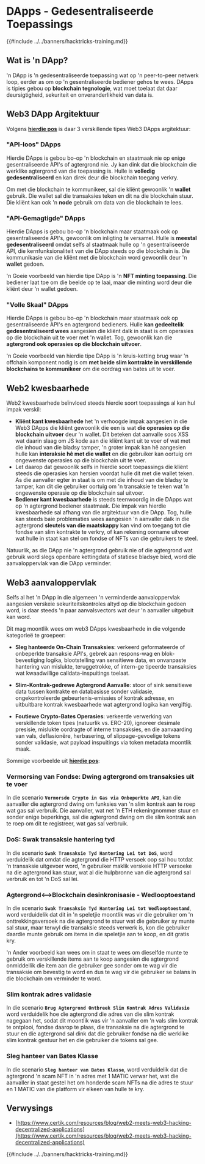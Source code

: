 # DApps - Gedesentraliseerde Toepassings

{{#include ../../banners/hacktricks-training.md}}

## Wat is 'n DApp?

'n DApp is 'n gedesentraliseerde toepassing wat op 'n peer-to-peer netwerk loop, eerder as om op 'n gesentraliseerde bediener gehos te wees. DApps is tipies gebou op **blockchain tegnologie**, wat moet toelaat dat daar deursigtigheid, sekuriteit en onveranderlikheid van data is.

## Web3 DApp Argitektuur

Volgens [**hierdie pos**](https://www.certik.com/resources/blog/web2-meets-web3-hacking-decentralized-applications) is daar 3 verskillende tipes Web3 DApps argitektuur:

### "API-loos" DApps

Hierdie DApps is gebou bo-op 'n blockchain en staatmaak nie op enige gesentraliseerde API's of agtergrond nie. Jy kan dink dat die blockchain die werklike agtergrond van die toepassing is. Hulle is **volledig gedesentraliseerd** en kan direk deur die blockchain toegang verkry.

Om met die blockchain te kommunikeer, sal die kliënt gewoonlik 'n **wallet** gebruik. Die wallet sal die transaksies teken en dit na die blockchain stuur. Die kliënt kan ook 'n **node** gebruik om data van die blockchain te lees.

### "API-Gemagtigde" DApps

Hierdie DApps is gebou bo-op 'n blockchain maar staatmaak ook op gesentraliseerde API's, gewoonlik om inligting te versamel. Hulle is **meestal gedesentraliseerd** omdat selfs al staatmaak hulle op 'n gesentraliseerde API, die kernfunksionaliteit van die DApp steeds op die blockchain is. Die kommunikasie van die kliënt met die blockchain word gewoonlik deur 'n **wallet** gedoen.

'n Goeie voorbeeld van hierdie tipe DApp is 'n **NFT minting toepassing**. Die bediener laat toe om die beelde op te laai, maar die minting word deur die kliënt deur 'n wallet gedoen.

### "Volle Skaal" DApps

Hierdie DApps is gebou bo-op 'n blockchain maar staatmaak ook op gesentraliseerde API's en agtergrond bedieners. Hulle **kan gedeeltelik gedesentraliseerd wees** aangesien die kliënt dalk in staat is om operasies op die blockchain uit te voer met 'n wallet. Tog, gewoonlik kan die **agtergrond ook operasies op die blockchain uitvoer**.

'n Goeie voorbeeld van hierdie tipe DApp is 'n kruis-ketting brug waar 'n offchain komponent nodig is om **met beide slim kontrakte in verskillende blockchains te kommunikeer** om die oordrag van bates uit te voer.

## Web2 kwesbaarhede

Web2 kwesbaarhede beïnvloed steeds hierdie soort toepassings al kan hul impak verskil:

- **Kliënt kant kwesbaarhede** het 'n verhoogde impak aangesien in die Web3 DApps die kliënt gewoonlik die een is wat **die operasies op die blockchain uitvoer** deur 'n wallet. Dit beteken dat aanvalle soos XSS wat daarin slaag om JS kode aan die kliënt kant uit te voer of wat met die inhoud van die bladsy tamper, 'n groter impak kan hê aangesien hulle kan **interaksie hê met die wallet** en die gebruiker kan oortuig om ongewenste operasies op die blockchain uit te voer.
- Let daarop dat gewoonlik selfs in hierdie soort toepassings die kliënt steeds die operasies kan hersien voordat hulle dit met die wallet teken. As die aanvaller egter in staat is om met die inhoud van die bladsy te tamper, kan dit die gebruiker oortuig om 'n transaksie te teken wat 'n ongewenste operasie op die blockchain sal uitvoer.
- **Bediener kant kwesbaarhede** is steeds teenwoordig in die DApps wat op 'n agtergrond bediener staatmaak. Die impak van hierdie kwesbaarhede sal afhang van die argitektuur van die DApp. Tog, hulle kan steeds baie problematies wees aangesien 'n aanvaller dalk in die agtergrond **sleutels van die maatskappy** kan vind om toegang tot die fondse van slim kontrakte te verkry, of kan rekening oorname uitvoer wat hulle in staat kan stel om fondse of NFTs van die gebruikers te steel.

Natuurlik, as die DApp nie 'n agtergrond gebruik nie of die agtergrond wat gebruik word slegs openbare kettingdata of statiese bladsye bied, word die aanvaloppervlak van die DApp verminder.

## Web3 aanvaloppervlak

Selfs al het 'n DApp in die algemeen 'n verminderde aanvaloppervlak aangesien verskeie sekuriteitskontroles altyd op die blockchain gedoen word, is daar steeds 'n paar aanvalsvectors wat deur 'n aanvaller uitgebuit kan word.

Dit mag moontlik wees om web3 DApps kwesbaarhede in die volgende kategorieë te groepeer:

- **Sleg hanteerde On-Chain Transaksies**: verkeerd geformateerde of onbeperkte transaksie API's, gebrek aan respons-wag en blok-bevestiging logika, blootstelling van sensitiewe data, en onvanpaste hantering van mislukte, teruggetrokke, of intern-ge tipeerde transaksies wat kwaadwillige calldata-inspuitings toelaat.

- **Slim-Kontrak-gedrewe Agtergrond Aanvalle**: stoor of sink sensitiewe data tussen kontrakte en databasisse sonder validasie, ongekontroleerde gebeurtenis-emissies of kontrak adresse, en uitbuitbare kontrak kwesbaarhede wat agtergrond logika kan vergiftig.

- **Foutiewe Crypto-Bates Operasies**: verkeerde verwerking van verskillende token tipes (natuurlik vs. ERC-20), ignoreer desimale presisie, mislukte oordragte of interne transaksies, en die aanvaarding van vals, deflasionêre, herbasering, of slippage-gevoelige tokens sonder validasie, wat payload inspuitings via token metadata moontlik maak.

Sommige voorbeelde uit [**hierdie pos**](https://www.certik.com/resources/blog/web2-meets-web3-hacking-decentralized-applications):

### Vermorsing van Fondse: Dwing agtergrond om transaksies uit te voer

In die scenario **`Vermorsde Crypto in Gas via Onbeperkte API`**, kan die aanvaller die agtergrond dwing om funksies van 'n slim kontrak aan te roep wat gas sal verbruik. Die aanvaller, wat net 'n ETH rekeningnommer stuur en sonder enige beperkings, sal die agtergrond dwing om die slim kontrak aan te roep om dit te registreer, wat gas sal verbruik.

### DoS: Swak transaksie hantering tyd

In die scenario **`Swak Transaksie Tyd Hantering Lei tot DoS`**, word verduidelik dat omdat die agtergrond die HTTP versoek oop sal hou totdat 'n transaksie uitgevoer word, 'n gebruiker maklik verskeie HTTP versoeke na die agtergrond kan stuur, wat al die hulpbronne van die agtergrond sal verbruik en tot 'n DoS sal lei.

### Agtergrond<-->Blockchain desinkronisasie - Wedlooptoestand

In die scenario **`Swak Transaksie Tyd Hantering Lei tot Wedlooptoestand`**, word verduidelik dat dit in 'n speletjie moontlik was vir die gebruiker om 'n onttrekkingsversoek na die agtergrond te stuur wat die gebruiker sy munte sal stuur, maar terwyl die transaksie steeds verwerk is, kon die gebruiker daardie munte gebruik om items in die speletjie aan te koop, en dit gratis kry.

'n Ander voorbeeld kan wees om in staat te wees om dieselfde munte te gebruik om verskillende items aan te koop aangesien die agtergrond onmiddellik die item aan die gebruiker gee sonder om te wag vir die transaksie om bevestig te word en dus te wag vir die gebruiker se balans in die blockchain om verminder te word.

### Slim kontrak adres validasie

In die scenario **`Brug Agtergrond Ontbreek Slim Kontrak Adres Validasie`** word verduidelik hoe die agtergrond die adres van die slim kontrak nagegaan het, sodat dit moontlik was vir 'n aanvaller om 'n vals slim kontrak te ontplooi, fondse daarop te plaas, die transaksie na die agtergrond te stuur en die agtergrond sal dink dat die gebruiker fondse na die werklike slim kontrak gestuur het en die gebruiker die tokens sal gee.

### Sleg hanteer van Bates Klasse

In die scenario **`Sleg hanteer van Bates Klasse`**, word verduidelik dat die agtergrond 'n scam NFT in 'n adres met 1 MATIC verwar het, wat die aanvaller in staat gestel het om honderde scam NFTs na die adres te stuur en 1 MATIC van die platform vir elkeen van hulle te kry.

## Verwysings
- [https://www.certik.com/resources/blog/web2-meets-web3-hacking-decentralized-applications](https://www.certik.com/resources/blog/web2-meets-web3-hacking-decentralized-applications)

{{#include ../../banners/hacktricks-training.md}}
